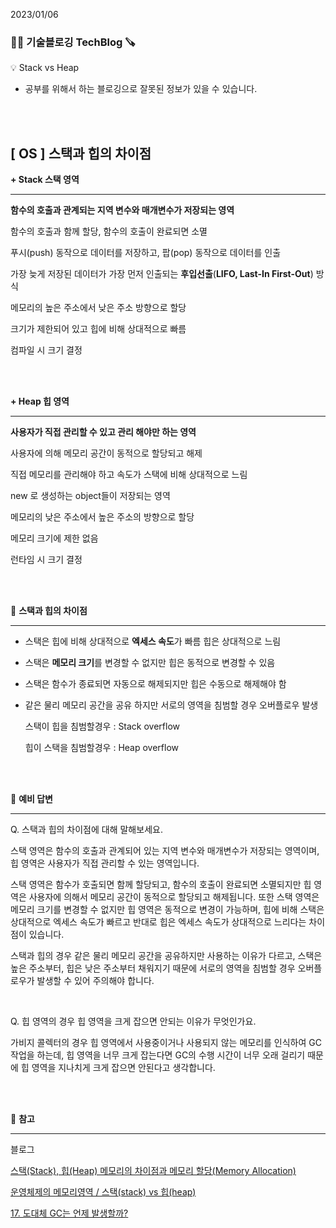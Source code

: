2023/01/06

### 🧑‍💻 **기술블로깅 TechBlog** 🪚

<aside>
💡 Stack vs Heap

</aside>

* 공부를 위해서 하는 블로깅으로 잘못된 정보가 있을 수 있습니다.

<br><br>

## [ OS ] 스택과 힙의 차이점

**+ Stack 스택 영역**

---

**함수의 호출과 관계되는 지역 변수와 매개변수가 저장되는 영역**

함수의 호출과 함께 할당, 함수의 호출이 완료되면 소멸

푸시(push) 동작으로 데이터를 저장하고, 팝(pop) 동작으로 데이터를 인출

가장 늦게 저장된 데이터가 가장 먼저 인출되는 **후입선출**(**LIFO, Last-In First-Out**) 방식

메모리의 높은 주소에서 낮은 주소 방향으로 할당

크기가 제한되어 있고 힙에 비해 상대적으로 빠름

컴파일 시 크기 결정

<br><br>

**+ Heap 힙 영역**

---

**사용자가 직접 관리할 수 있고 관리 해야만 하는 영역**

사용자에 의해 메모리 공간이 동적으로 할당되고 해제

직접 메모리를 관리해야 하고 속도가 스택에 비해 상대적으로 느림

new 로 생성하는 object들이 저장되는 영역

메모리의 낮은 주소에서 높은 주소의 방향으로 할당

메모리 크기에 제한 없음 

런타임 시 크기 결정

<br><br>

🔩 **스택과 힙의 차이점**

---

- 스택은 힙에 비해 상대적으로 **엑세스 속도**가 빠름 힙은 상대적으로 느림
- 스택은 **메모리 크기**를 변경할 수 없지만 힙은 동적으로 변경할 수 있음
- 스택은 함수가 종료되면 자동으로 해제되지만 힙은 수동으로 해제해야 함
- 같은 물리 메모리 공간을 공유 하지만 서로의 영역을 침범할 경우 오버플로우 발생
    
    스택이 힙을 침범할경우 : Stack overflow
    
    힙이 스택을 침범할경우 : Heap overflow
    

<br><br>

🔩 **예비 답변**

---

Q. 스택과 힙의 차이점에 대해 말해보세요.

스택 영역은 함수의 호출과 관계되어 있는 지역 변수와 매개변수가 저장되는 영역이며, 힙 영역은 사용자가 직접 관리할 수 있는 영역입니다.

스택 영역은 함수가 호출되면 함께 할당되고, 함수의 호출이 완료되면 소멸되지만 힙 영역은 사용자에 의해서 메모리 공간이 동적으로 할당되고 해제됩니다. 또한 스택 영역은 메모리 크기를 변경할 수 없지만 힙 영역은 동적으로 변경이 가능하며, 힙에 비해 스택은 상대적으로 엑세스 속도가 빠르고 반대로 힙은 엑세스 속도가 상대적으로 느리다는 차이점이 있습니다.

스택과 힙의 경우 같은 물리 메모리 공간을 공유하지만 사용하는 이유가 다르고, 스택은 높은 주소부터, 힙은 낮은 주소부터 채워지기 때문에 서로의 영역을 침범할 경우 오버플로우가 발생할 수 있어 주의해야 합니다.

<br>

Q. 힙 영역의 경우 힙 영역을 크게 잡으면 안되는 이유가 무엇인가요.

가비지 콜렉터의 경우 힙 영역에서 사용중이거나 사용되지 않는 메모리를 인식하여 GC 작업을 하는데, 힙 영역을 너무 크게 잡는다면 GC의 수행 시간이 너무 오래 걸리기 때문에 힙 영역을 지나치게 크게 잡으면 안된다고 생각합니다.

<br><br>

🔩 **참고**

---

블로그

[스택(Stack), 힙(Heap) 메모리의 차이점과 메모리 할당(Memory Allocation)](https://blog.naver.com/PostView.nhn?blogId=techref&logNo=222274484731)

[운영체제의 메모리영역 / 스택(stack) vs 힙(heap)](https://mentum.tistory.com/475)

[17. 도대체 GC는 언제 발생할까?](https://velog.io/@jsj3282/17.-%EB%8F%84%EB%8C%80%EC%B2%B4-GC%EB%8A%94-%EC%96%B8%EC%A0%9C-%EB%B0%9C%EC%83%9D%ED%95%A0%EA%B9%8C)

<br><br>
